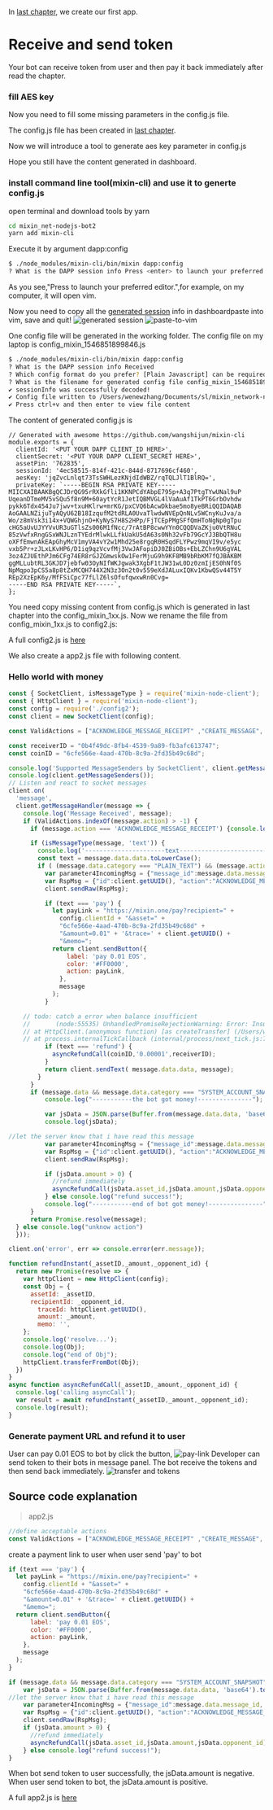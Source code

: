 In [last chapter](https://github.com/wenewzhang/mixin_network-nodejs-bot2/blob/master/README.md), we create our first app.

# Receive and send token
Your bot can receive token from user and then pay it back immediately after read the chapter.

### fill AES key
Now you need to fill some missing parameters in the config.js file.

The config.js file has been created in [last chapter](https://github.com/wenewzhang/mixin_network-nodejs-bot2/blob/master/README.md#generate-parameter-for-your-app). 

Now we will introduce a tool to generate aes key parameter in config.js

Hope you still have the content generated in dashboard.

### install command line tool(mixin-cli) and use it to generte config.js
open terminal and download tools by yarn
```bash
cd mixin_net-nodejs-bot2
yarn add mixin-cli
```

Execute it by argument dapp:config
```bash
$ ./node_modules/mixin-cli/bin/mixin dapp:config
? What is the DAPP session info Press <enter> to launch your preferred editor.
```
As you see,"Press <enter> to launch your preferred editor.",for example, on my computer, it will open vim.

Now you need to copy all the [generated session](https://mixin-network.gitbook.io/mixin-network/mixin-messenger-app/create-bot-account#generate-session-key-for-your-app) info in dashboardpaste into vim, save and quit!
![generated session ](https://blobscdn.gitbook.com/v0/b/gitbook-28427.appspot.com/o/assets%2F-LQrBJ8SKUOcNnoDxnP3%2F-LSYP5xGj1TDw6bhDB4K%2F-LSYP98K09eEYy8xmh4i%2Fmixin-register-app.png?alt=media&token=fa87ca4d-5043-4fa0-a1ae-9ccccbbaf99e)
![paste-to-vim](https://github.com/wenewzhang/mixin_network-nodejs-bot2/blob/master/paste-to-vim.png)

One config file will be generated in the working folder. The config file on my laptop is config_mixin_1546851899846.js

```bash
$ ./node_modules/mixin-cli/bin/mixin dapp:config
? What is the DAPP session info Received
? Which config format do you prefer? [Plain Javascript] can be required from any js code
? What is the filename for generated config file config_mixin_1546851899846.js
✔︎ sessionInfo was successfully decoded!
✔︎ Config file written to /Users/wenewzhang/Documents/sl/mixin_network-nodejs-bot/config_mixin_1546851899846.js
✔︎ Press ctrl+v and then enter to view file content
```


The content of generated config.js is
```
// Generated with awesome https://github.com/wangshijun/mixin-cli
module.exports = {
  clientId: '<PUT YOUR DAPP CLIENT_ID HERE>',
  clientSecret: '<PUT YOUR DAPP CLIENT_SECRET HERE>',
  assetPin: '762835',
  sessionId: '4ec58515-814f-421c-844d-8717696cf460',
  aesKey: 'jqZvcLnlqt73TsSWHLezKNjdIdWBZ/rqTQLJlT1BlRQ=',
  privateKey: `-----BEGIN RSA PRIVATE KEY-----
MIICXAIBAAKBgQCJDrQG95rRXkGfli1KKNPCdYAbpE795p+A3q7PtgTYwUNal9uP
UqeanDTmeMV5vSQu5f8n9M+60aytYcR1JetIQBMVGL4lVaAuAf1TkPT6GrbOvhdw
pykk6Tdx454Ju7jwv+txuHKlrw+mrKG/pxCVQ6bAcwDkbae5mo8yeBRiQQIDAQAB
AoGAALNZijuTyAQyU62B18IzqufM2tdRLA0UvaTlwdwNVEpQnNLv5WCnyKuJva/a
Wo/z8mVsk3i14x+VQWGhjnO+KyNyS7H8S2HPp/FjTCEpPMgSFfQmHToNgNp0gTpu
cHG5aUvUJYYVvUR3uGTlsZs006M1fNcc/7rAtBP8cwwYYn0CQQDVaZKju0VtRNuC
85zVwfxRngGSxWNJLznTYEdrMlwkLLfkUakU5dA63s0Nh32vFb79GcYJ3BbQTH8u
oXFfEmwnAkEApGhyMcV1myVA4vY2w1Mhd25e8rgqR0HSqdFLYPwz9mqVI9v/e5yc
vxb5Pr+zJLxLKvHP6/D1iq9qzVcvfMj3VwJAFopiDJ0ZBiOBs+EbLZChn9U6gVAL
3oz4ZJUEthPJm6CFg74ER8rGJZGmwskOw1FerMjuG9h9KF8MB9bRbKM7fQJBAKBM
ggMLLubtRL3GKJD7jebfw03OyNIfWKJgwak3XgbF1tJW31wL0Dz0zmIjES0hNf0S
NpMqpo3pCS5a8p8tZxMCQH744X2N3z3On2t0v559eXdJALuxIQKv1KbwQSv44T5Y
REp2XzEpK6y/MfFSiCpc77fLlZ6lsOfufqwxwRn0Cvg=
-----END RSA PRIVATE KEY-----`,
};
```
You need copy missing content from config.js which is generated in last chapter into the config_mixin_1xx.js.  Now we rename the file from config_mixin_1xx.js to config2.js:

A full config2.js is [here](https://github.com/wenewzhang/mixin_network-nodejs-bot2/blob/master/config2.js)

We also create a app2.js file with following content.
### Hello world with money
```javascript
const { SocketClient, isMessageType } = require('mixin-node-client');
const { HttpClient } = require('mixin-node-client');
const config = require('./config2');
const client = new SocketClient(config);

const ValidActions = ["ACKNOWLEDGE_MESSAGE_RECEIPT" ,"CREATE_MESSAGE", "LIST_PENDING_MESSAGES"];

const receiverID = "0b4f49dc-8fb4-4539-9a89-fb3afc613747";
const coinID = "6cfe566e-4aad-470b-8c9a-2fd35b49c68d";

console.log('Supported MessageSenders by SocketClient', client.getMessageSenders());
console.log(client.getMessageSenders());
// Listen and react to socket messages
client.on(
  'message',
  client.getMessageHandler(message => {
    console.log('Message Received', message);
    if (ValidActions.indexOf(message.action) > -1) {
      if (message.action === 'ACKNOWLEDGE_MESSAGE_RECEIPT') {console.log("ignore receipt");return;}

      if (isMessageType(message, 'text')) {
        console.log('----------------------text-------------------------');
        const text = message.data.data.toLowerCase();
        if ( (message.data.category === "PLAIN_TEXT") && (message.action === "CREATE_MESSAGE") ) {
          var parameter4IncomingMsg = {"message_id":message.data.message_id, "status":"READ"};
          var RspMsg = {"id":client.getUUID(), "action":"ACKNOWLEDGE_MESSAGE_RECEIPT", "params":parameter4IncomingMsg};
          client.sendRaw(RspMsg);

          if (text === 'pay') {
            let payLink = "https://mixin.one/pay?recipient=" +
              config.clientId + "&asset=" +
              "6cfe566e-4aad-470b-8c9a-2fd35b49c68d" +
              "&amount=0.01" + '&trace=' + client.getUUID() +
              "&memo=";
            return client.sendButton({
                label: 'pay 0.01 EOS',
                color: '#FF0000',
                action: payLink,
              },
              message
            );
          }

    // todo: catch a error when balance insufficient
    //       (node:55535) UnhandledPromiseRejectionWarning: Error: Insufficient balance.
    // at HttpClient.(anonymous function) [as createTransfer] (/Users/wenewzhang/Documents/sl/mixin_network-nodejs-bot2/node_modules/mixin-node-client/lib/http.js:99:23)
    // at process.internalTickCallback (internal/process/next_tick.js:77:7)
          if (text === 'refund') {
            asyncRefundCall(coinID,'0.00001',receiverID);
          }
          return client.sendText( message.data.data, message);
        }
      }
      if (message.data && message.data.category === "SYSTEM_ACCOUNT_SNAPSHOT") {
          console.log("-----------the bot got money!---------------");

          var jsData = JSON.parse(Buffer.from(message.data.data, 'base64').toString('utf-8'));
          console.log(jsData);

//let the server know that i have read this message
          var parameter4IncomingMsg = {"message_id":message.data.message_id, "status":"READ"};
          var RspMsg = {"id":client.getUUID(), "action":"ACKNOWLEDGE_MESSAGE_RECEIPT", "params":parameter4IncomingMsg};
          client.sendRaw(RspMsg);

          if (jsData.amount > 0) {
            //refund immediately
            asyncRefundCall(jsData.asset_id,jsData.amount,jsData.opponent_id);
          } else console.log("refund success!");
          console.log("-----------end of bot got money!---------------");
      }
      return Promise.resolve(message);
  } else console.log("unknow action")
  }));

client.on('error', err => console.error(err.message));

function refundInstant(_assetID,_amount,_opponent_id) {
  return new Promise(resolve => {
    var httpClient = new HttpClient(config);
    const Obj = {
      assetId: _assetID,
      recipientId: _opponent_id,
        traceId: httpClient.getUUID(),
        amount: _amount,
        memo: '',
    };
    console.log('resolve...');
    console.log(Obj);
    console.log("end of Obj");
    httpClient.transferFromBot(Obj);
  })
}
async function asyncRefundCall(_assetID,_amount,_opponent_id) {
  console.log('calling asyncCall');
  var result = await refundInstant(_assetID,_amount,_opponent_id);
  console.log(result);
}

```
### Generate payment URL and refund it to user
User can pay 0.01 EOS to bot by click the button,
![pay-link](https://github.com/wenewzhang/mixin_network-nodejs-bot2/blob/master/pay-link.png)
Developer can send token to their bots in message panel. The bot receive the tokens and then send back immediately.
![transfer and tokens](https://github.com/wenewzhang/mixin_network-nodejs-bot2/blob/master/transfer-any-tokens.jpeg)

## Source code explanation
> app2.js
```javascript
//define acceptable actions
const ValidActions = ["ACKNOWLEDGE_MESSAGE_RECEIPT" ,"CREATE_MESSAGE", "LIST_PENDING_MESSAGES"];
```

create a payment link to user when user send 'pay' to bot
```javascript
if (text === 'pay') {
  let payLink = "https://mixin.one/pay?recipient=" +
    config.clientId + "&asset=" +
    "6cfe566e-4aad-470b-8c9a-2fd35b49c68d" +
    "&amount=0.01" + '&trace=' + client.getUUID() +
    "&memo=";
  return client.sendButton({
      label: 'pay 0.01 EOS',
      color: '#FF0000',
      action: payLink,
    },
    message
  );
}
```

```javascript
if (message.data && message.data.category === "SYSTEM_ACCOUNT_SNAPSHOT") {
    var jsData = JSON.parse(Buffer.from(message.data.data, 'base64').toString('utf-8'));
//let the server know that i have read this message
    var parameter4IncomingMsg = {"message_id":message.data.message_id, "status":"READ"};
    var RspMsg = {"id":client.getUUID(), "action":"ACKNOWLEDGE_MESSAGE_RECEIPT", "params":parameter4IncomingMsg};
    client.sendRaw(RspMsg);
    if (jsData.amount > 0) {
      //refund immediately
      asyncRefundCall(jsData.asset_id,jsData.amount,jsData.opponent_id);
    } else console.log("refund success!");
}
```
When bot send token to user successfully, the jsData.amount is negative.
When user send token to bot, the jsData.amount is positive.

A full app2.js is [here](https://github.com/wenewzhang/mixin_network-nodejs-bot2/blob/master/app2.js)
